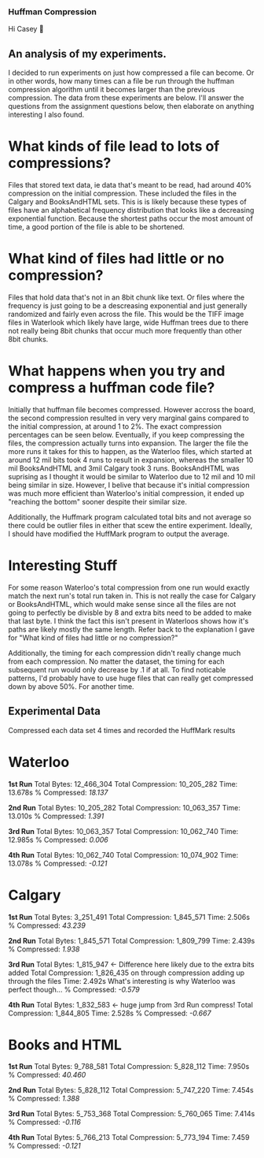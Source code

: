 ### Huffman Compression

Hi Casey 👋

## An analysis of my experiments.

I decided to run experiments on just how compressed a file can become. Or in other words, how many
times can a file be run through the huffman compression algorithm until it becomes larger than the
previous compression. The data from these experiments are below. I'll answer the questions from the
assignment questions below, then elaborate on anything interesting I also found.

# What kinds of file lead to lots of compressions?

Files that stored text data, ie data that's meant to be read, had around 40% compression on the 
initial compression. These included the files in the Calgary and BooksAndHTML sets. This is is 
likely because these types of files have an alphabetical frequency distribution that looks like a
decreasing exponential function. Because the shortest paths occur the most amount of time, a good
portion of the file is able to be shortened. 

# What kind of files had little or no compression?

Files that hold data that's not in an 8bit chunk like text. Or files where the frequency is just 
going to be a descreasing exponential and just generally randomized and fairly even across the file.
This would be the TIFF image files in Waterlook which likely have large, wide Huffman trees due to
there not really being 8bit chunks that occur much more frequently than other 8bit chunks.

# What happens when you try and compress a huffman code file?

Initially that huffman file becomes compressed. However accross the board, the second compression
resulted in very very marginal gains compared to the initial compression, at around 1 to 2%. The
exact compression percentages can be seen below. Eventually, if you keep compressing the files, the
compression actually turns into expansion. The larger the file the more runs it takes for this to
happen, as the Waterloo files, which started at around 12 mil bits took 4 runs to result in
expansion, whereas the smaller 10 mil BooksAndHTML and 3mil Calgary took 3 runs. BooksAndHTML was
suprising as I thought it would be similar to Waterloo due to 12 mil and 10 mil being similar in 
size. However, I belive that because it's initial compression was much more efficient than 
Waterloo's initial compression, it ended up "reaching the bottom" sooner despite their similar 
size. 

Additionally, the Huffmark program calculated total bits and not average so there could be outlier
files in either that scew the entire experiment. Ideally, I should have modified the HuffMark
program to output the average.

# Interesting Stuff

For some reason Waterloo's total compression from one run would exactly match the next run's total
run taken in. This is not really the case for Calgary or BooksAndHTML, which would make sense since
all the files are not going to perfectly be divisble by 8 and extra bits need to be added to make 
that last byte. I think the fact this isn't present in Waterloos shows how it's paths are likely
mostly the same length. Refer back to the explanation I gave for "What kind of files had little or 
no compression?"

Additionally, the timing for each compression didn't really change much from each compression. No
matter the dataset, the timing for each subsequent run would only decrease by .1 if at all. To find
noticable patterns, I'd probably have to use huge files that can really get compressed down by 
above 50%. For another time. 


## Experimental Data

Compressed each data set 4 times and recorded the HuffMark results

# Waterloo

**1st Run**
Total Bytes:        12_466_304
Total Compression:  10_205_282
Time:               13.678s
% Compressed:       *18.137* 

**2nd Run**
Total Bytes:        10_205_282
Total Compression:  10_063_357
Time:               13.010s
% Compressed:       *1.391* 

**3rd Run**
Total Bytes:        10_063_357
Total Compression:  10_062_740
Time:               12.985s
% Compressed:       *0.006* 

**4th Run**
Total Bytes:        10_062_740
Total Compression:  10_074_902
Time:               13.078s
% Compressed:       *-0.121* 


# Calgary

**1st Run**
Total Bytes:        3_251_491
Total Compression:  1_845_571
Time:               2.506s
% Compressed:       *43.239* 

**2nd Run**
Total Bytes:        1_845_571
Total Compression:  1_809_799
Time:               2.439s
% Compressed:       *1.938* 

**3rd Run**
Total Bytes:        1_815_947 <- Difference here likely due to the extra bits added
Total Compression:  1_826_435    on through compression adding up through the files
Time:               2.492s       What's interesting is why Waterloo was perfect though...
% Compressed:       *-0.579* 

**4th Run**
Total Bytes:        1_832_583 <- huge jump from 3rd Run compress!
Total Compression:  1_844_805
Time:               2.528s
% Compressed:       *-0.667* 


# Books and HTML

**1st Run**
Total Bytes:        9_788_581
Total Compression:  5_828_112
Time:               7.950s
% Compressed:       *40.460* 

**2nd Run**
Total Bytes:        5_828_112
Total Compression:  5_747_220
Time:               7.454s
% Compressed:       *1.388* 

**3rd Run**
Total Bytes:        5_753_368
Total Compression:  5_760_065
Time:               7.414s
% Compressed:       *-0.116* 

**4th Run**
Total Bytes:        5_766_213
Total Compression:  5_773_194
Time:               7.459
% Compressed:       *-0.121* 
